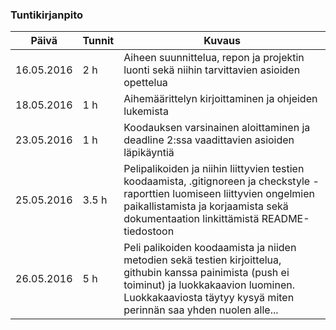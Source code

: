 ### Tuntikirjanpito
Päivä | Tunnit | Kuvaus
--------------- | ----- | ------
16.05.2016 | 2 h | Aiheen suunnittelua, repon ja projektin luonti sekä niihin tarvittavien asioiden opettelua
18.05.2016 | 1 h | Aihemäärittelyn kirjoittaminen ja ohjeiden lukemista
23.05.2016 | 1 h | Koodauksen varsinainen aloittaminen ja deadline 2:ssa vaadittavien asioiden läpikäyntiä
25.05.2016 | 3.5 h | Pelipalikoiden ja niihin liittyvien testien koodaamista,  .gitignoreen ja checkstyle -raporttien luomiseen liittyvien ongelmien paikallistamista ja korjaamista sekä dokumentaation linkittämistä README-tiedostoon
26.05.2016 | 5 h | Peli palikoiden koodaamista ja niiden metodien sekä testien kirjoittelua, githubin kanssa painimista (push ei toiminut) ja luokkakaavion luominen. Luokkakaaviosta täytyy kysyä miten perinnän saa yhden nuolen alle...
